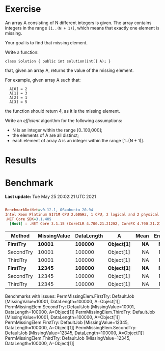 ﻿# Exercise

An array A consisting of N different integers is given. The array contains integers in the range ```[1..(N + 1)]```, 
which means that exactly one element is missing.

Your goal is to find that missing element.

Write a function:

```
class Solution { public int solution(int[] A); }
```

that, given an array A, returns the value of the missing element.

For example, given array A such that:
```
  A[0] = 2
  A[1] = 3
  A[2] = 1
  A[3] = 5
```

the function should return 4, as it is the missing element.

Write an *efficient* algorithm for the following assumptions:

- N is an integer within the range [0..100,000];
- the elements of A are all distinct;
- each element of array A is an integer within the range [1..(N + 1)].

# Results

# Benchmark

**Last update:** Tue May 25 20:02:21 UTC 2021

``` ini

BenchmarkDotNet=v0.12.1, OS=ubuntu 20.04
Intel Xeon Platinum 8171M CPU 2.60GHz, 1 CPU, 2 logical and 2 physical cores
.NET Core SDK=3.1.409
  [Host] : .NET Core 3.1.15 (CoreCLR 4.700.21.21202, CoreFX 4.700.21.21402), X64 RyuJIT


```
|    Method | MissingValue | DataLength |         A | Mean | Error |
|---------- |------------- |----------- |---------- |-----:|------:|
|  **FirstTry** |        **10001** |     **100000** | **Object[1]** |   **NA** |    **NA** |
| SecondTry |        10001 |     100000 | Object[1] |   NA |    NA |
|  ThirdTry |        10001 |     100000 | Object[1] |   NA |    NA |
|  **FirstTry** |        **12345** |     **100000** | **Object[1]** |   **NA** |    **NA** |
| SecondTry |        12345 |     100000 | Object[1] |   NA |    NA |
|  ThirdTry |        12345 |     100000 | Object[1] |   NA |    NA |

Benchmarks with issues:
  PermMissingElem.FirstTry: DefaultJob [MissingValue=10001, DataLength=100000, A=Object[1]]
  PermMissingElem.SecondTry: DefaultJob [MissingValue=10001, DataLength=100000, A=Object[1]]
  PermMissingElem.ThirdTry: DefaultJob [MissingValue=10001, DataLength=100000, A=Object[1]]
  PermMissingElem.FirstTry: DefaultJob [MissingValue=12345, DataLength=100000, A=Object[1]]
  PermMissingElem.SecondTry: DefaultJob [MissingValue=12345, DataLength=100000, A=Object[1]]
  PermMissingElem.ThirdTry: DefaultJob [MissingValue=12345, DataLength=100000, A=Object[1]]
